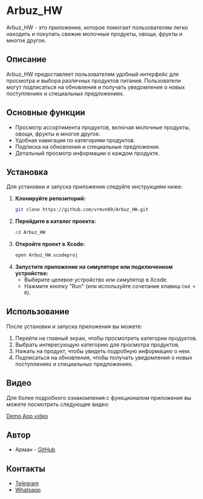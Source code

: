 # Arbuz_HW

Arbuz_HW - это приложение, которое помогает пользователям легко находить и покупать свежие молочные продукты, овощи, фрукты и многое другое.

## Описание

Arbuz_HW предоставляет пользователям удобный интерфейс для просмотра и выбора различных продуктов питания. Пользователи могут подписаться на обновления и получать уведомления о новых поступлениях и специальных предложениях.

## Основные функции

- Просмотр ассортимента продуктов, включая молочные продукты, овощи, фрукты и многое другое.
- Удобная навигация по категориям продуктов.
- Подписка на обновления и специальные предложения.
- Детальный просмотр информации о каждом продукте.

## Установка

Для установки и запуска приложения следуйте инструкциям ниже:

1. **Клонируйте репозиторий:**
    ```sh
    git clone https://github.com/vrmvn09/Arbuz_HW.git
    ```
2. **Перейдите в каталог проекта:**
    ```sh
    cd Arbuz_HW
    ```
3. **Откройте проект в Xcode:**
    ```sh
    open Arbuz_HW.xcodeproj
    ```
4. **Запустите приложение на симуляторе или подключенном устройстве:**
    - Выберите целевое устройство или симулятор в Xcode.
    - Нажмите кнопку "Run" (или используйте сочетание клавиш `Cmd + R`).

## Использование

После установки и запуска приложения вы можете:

1. Перейти на главный экран, чтобы просмотреть категории продуктов.
2. Выбрать интересующую категорию для просмотра продуктов.
3. Нажать на продукт, чтобы увидеть подробную информацию о нем.
4. Подписаться на обновления, чтобы получать уведомления о новых поступлениях и специальных предложениях.

## Видео

Для более подробного ознакомления с функционалом приложения вы можете посмотреть следующее видео:

[Demo App video](https://drive.google.com/file/d/1vKwLix8SqFGcPk4nCUD8752o8BiFlmMW/view?usp=sharing)

## Автор

- Арман - [GitHub](https://github.com/vrmvn09)

## Контакты

- [Telegram](https://t.me/vr_mvn)
- [Whatsapp](https://wa.me/77478063178)


